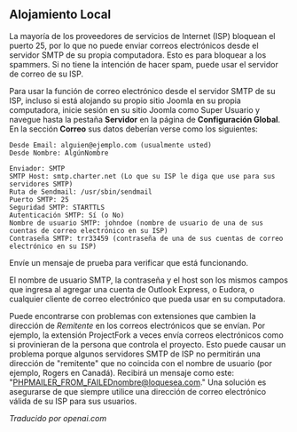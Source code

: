<!-- Filename: Get_locally_hosted_Joomla!_website_e-mail_functions_to_work / Display title: Correo Electrónico del Host Local  -->

## Alojamiento Local

La mayoría de los proveedores de servicios de Internet (ISP) bloquean el puerto 25, por lo que no puede enviar correos electrónicos desde el servidor SMTP de su propia computadora. Esto es para bloquear a los spammers. Si no tiene la intención de hacer spam, puede usar el servidor de correo de su ISP.

Para usar la función de correo electrónico desde el servidor SMTP de su ISP, incluso si está alojando su propio sitio Joomla en su propia computadora, inicie sesión en su sitio Joomla como Super Usuario y navegue hasta la pestaña **Servidor** en la página de **Configuración Global**. En la sección **Correo** sus datos deberían verse como los siguientes:

    Desde Email: alguien@ejemplo.com (usualmente usted)
    Desde Nombre: AlgúnNombre

    Enviador: SMTP
    SMTP Host: smtp.charter.net (Lo que su ISP le diga que use para sus servidores SMTP)
    Ruta de Sendmail: /usr/sbin/sendmail
    Puerto SMTP: 25
    Seguridad SMTP: STARTTLS
    Autenticación SMTP: Sí (o No)
    Nombre de usuario SMTP: johndoe (nombre de usuario de una de sus cuentas de correo electrónico en su ISP)
    Contraseña SMTP: trr33459 (contraseña de una de sus cuentas de correo electrónico en su ISP)
Envíe un mensaje de prueba para verificar que está funcionando.

El nombre de usuario SMTP, la contraseña y el host son los mismos campos que ingresa al agregar una cuenta de Outlook Express, o Eudora, o cualquier cliente de correo electrónico que pueda usar en su computadora.

Puede encontrarse con problemas con extensiones que cambien la dirección de *Remitente* en los correos electrónicos que se envían. Por ejemplo, la extensión ProjectFork a veces envía correos electrónicos como si provinieran de la persona que controla el proyecto. Esto puede causar un problema porque algunos servidores SMTP de ISP no permitirán una dirección de "remitente" que no coincida con el nombre de usuario (por ejemplo, Rogers en Canadá). Recibirá un mensaje como este: "PHPMAILER_FROM_FAILEDnombre@loquesea.com." Una solución es asegurarse de que siempre utilice una dirección de correo electrónico válida de su ISP para sus usuarios.

*Traducido por openai.com*

